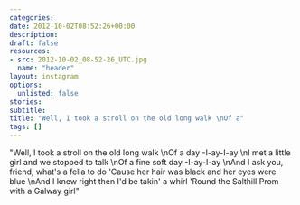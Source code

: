 ```yaml
---
categories:
date: 2012-10-02T08:52:26+00:00
description:
draft: false
resources:
- src: 2012-10-02_08-52-26_UTC.jpg
  name: "header"
layout: instagram
options:
  unlisted: false
stories:
subtitle:
title: "Well, I took a stroll on the old long walk \nOf a"
tags: []
---
```


"Well, I took a stroll on the old long walk \nOf a day -I-ay-I-ay \nI met a little girl and we stopped to talk \nOf a fine soft day -I-ay-I-ay \nAnd I ask you, friend, what's a fella to do 'Cause her hair was black and her eyes were blue \nAnd I knew right then I'd be takin' a whirl 'Round the Salthill Prom with a Galway girl"
